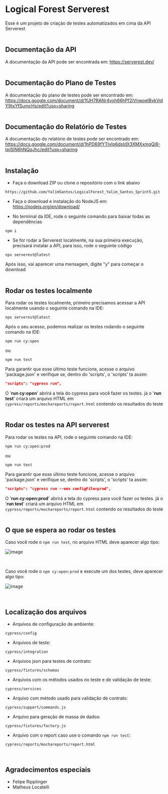 # Logical Forest Serverest

Esse é um projeto de criação de testes automatizados em cima da API Serverest
<br><br>

## Documentação da API

A documentação da API pode ser encontrada em: https://serverest.dev/
<br><br>

## Documentação do Plano de Testes
A documentação do plano de testes pode ser encontrado em: 
https://docs.google.com/document/d/1fJH7RANr4voh66hPf2iVnwoelBvkVqlY9txYfSumcHs/edit?usp=sharing
<br><br>

## Documentação do Relatório de Testes
A documentação do relatório de testes pode ser encontrado em: 
https://docs.google.com/document/d/1hPD69fYTlvIp6dsIdX3XMXxmgQi9-tpjSlN6hNQqJhc/edit?usp=sharing
<br><br>

## Instalação

- Faça o download ZIP ou clone o repositório com o link abaixo
```
https://github.com/YalimSantos/LogicalForest_Yalim_Santos_Sprint5.git
```

- Faça o download e instalação do NodeJS em: https://nodejs.org/en/download/

- No terminal da IDE, rode o seguinte comando para baixar todas as dependências
```
npm i
```

- Se for rodar a Serverest localmente, na sua primeira execução, precisará instalar a API, para isso, rode o seguinte código
```
npx serverest@latest
```
Após isso, vai aparecer uma mensagem, digite "y" para começar o download
<br><br>

## Rodar os testes localmente

Para rodar os testes localmente, primeiro precisamos acessar a API localmente usando o seguinte comando na IDE:
```
npx serverest@latest
```

Após o seu acesso, podemos realizar os testes rodando o seguinte comando na IDE:

``` 
npm run cy:open 
```
ou
```
npm run test
```

Para garantir que esse último teste funcione, acesse o arquivo 'package.json' e verifique se, dentro do 'scripts', o 'scripts' ta assim:
```JSON
"scripts": "cypress run", 
```
O '<b>run cy:open</b>' abrirá a tela do cypress para você fazer os testes. já o '<b>run test</b>' criará um arquivo HTML em ```cypress/reports/mochareports/report.html``` contendo os resultados do teste
<br><br>

## Rodar os testes na API serverest

Para rodar os testes na API, rode o seguinte comando na IDE:

``` 
npm run cy:open:prod 
```
ou
```
npm run test
```

Para garantir que esse último teste funcione, acesse o arquivo 'package.json' e verifique se, dentro do 'scripts', o 'scripts' ta assim:
```JSON
"scripts": "cypress run --env configFile=prod", 
```
O '<b>run cy:open:prod</b>' abrirá a tela do cypress para você fazer os testes. já o '<b>run test</b>' criará um arquivo HTML em ```cypress/reports/mochareports/report.html``` contendo os resultados do teste
<br><br>

## O que se espera ao rodar os testes

Caso você rode o ``` npm run test ```, no arquivo HTML deve aparecer algo tipo:

![image](https://user-images.githubusercontent.com/63170477/180006843-b0ec3cb3-b417-48af-9518-e83b2a03efaf.png)

<br>

Caso você rode o ``` npm cy:open:prod ``` e execute um dos testes, deve aparecer algo tipo:

![image](https://user-images.githubusercontent.com/63170477/180007241-0d07fb96-d42d-4c1a-bb2a-6fc3354ca368.png)

<br>

## Localização dos arquivos

- Arquivos de configuração de ambiente:
```
cypress/config
```

- Arquivos de teste:
```
cypress/integration
```

- Arquivos json para testes de contrato:
```
cypress/fixtures/schemas
```

- Arquivos com os métodos usados no teste e de validação de teste:
```
cypress/services
```

- Arquivo com método usado para validação de contrato:
```
cypress/support/commands.js
```

- Arquivo para geração de massa de dados:
```
cypress/fixtures/factory.js
```

- Arquivo com o report caso use o comando ``` npm run test ```:
```
cypress/reports/mochareports/report.html
```
<br>

## Agradecimentos especiais

- Felipe Ripplinger
- Matheus Locatelli